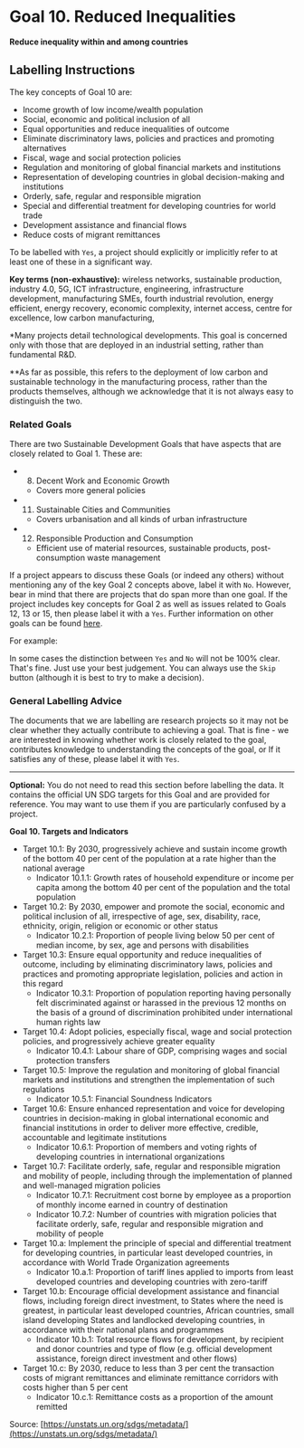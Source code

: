 # Goal 10. Reduced Inequalities
**Reduce inequality within and among countries**

## Labelling Instructions

The key concepts of Goal 10 are:

* Income growth of low income/wealth population
* Social, economic and political inclusion of all
* Equal opportunities and reduce inequalities of outcome
* Eliminate discriminatory laws, policies and practices and promoting alternatives
* Fiscal, wage and social protection policies
* Regulation and monitoring of global financial markets and institutions
* Representation of developing countries in global decision-making and institutions
* Orderly, safe, regular and responsible migration
* Special and differential treatment for developing countries for world trade
* Development assistance and financial flows
* Reduce costs of migrant remittances

To be labelled with `Yes`, a project should explicitly or implicitly refer to at least one of these in a significant way.

**Key terms (non-exhaustive):** wireless networks, sustainable production, industry 4.0, 5G, ICT infrastructure, engineering, infrastructure development, manufacturing SMEs, fourth industrial revolution, energy efficient, energy recovery, economic complexity, internet access, centre for excellence, low carbon manufacturing, 

*Many projects detail technological developments. This goal is concerned only with those that are deployed in an industrial setting, rather than fundamental R&D.

**As far as possible, this refers to the deployment of low carbon and sustainable technology in the manufacturing process, rather than the products themselves, although we acknowledge that it is not always easy to distinguish the two.

### Related Goals

There are two Sustainable Development Goals that have aspects that are closely related to Goal 1. These are:

- 8. Decent Work and Economic Growth
	- Covers more general policies 
- 11. Sustainable Cities and Communities
	- Covers urbanisation and all kinds of urban infrastructure
- 12. Responsible Production and Consumption
	- Efficient use of material resources, sustainable products, post-consumption waste management

If a project appears to discuss these Goals (or indeed any others) without mentioning any of the key Goal 2 concepts above, label it with `No`. However, bear in mind that there are projects that do span more than one goal. If the project includes key concepts for Goal 2 as well as issues related to Goals 12, 13 or 15, then please label it with a `Yes`. Further information on other goals can be found [here](https://unstats.un.org/sdgs/metadata/).

For example:

<table>

In some cases the distinction between `Yes` and `No` will not be 100% clear. That's fine. Just use your best judgement. You can always use the `Skip` button (although it is best to try to make a decision).


### General Labelling Advice

The documents that we are labelling are research projects so it may not be clear whether they actually contribute to achieving a goal. That is fine - we are interested in knowing whether work is closely related to the goal, contributes knowledge to understanding the concepts of the goal, or If it satisfies any of these, please label it with `Yes`.


---

**Optional:** You do not need to read this section before labelling the data. It contains the official UN SDG targets for this Goal and are provided for reference. You may want to use them if you are particularly confused by a project.


**Goal 10. Targets and Indicators**

* Target 10.1: By 2030, progressively achieve and sustain income growth of the bottom 40 per cent of the population at a rate higher than the national average
	* Indicator 10.1.1: Growth rates of household expenditure or income per capita among the bottom 40 per cent of the population and the total population
* Target 10.2: By 2030, empower and promote the social, economic and political inclusion of all, irrespective of age, sex, disability, race, ethnicity, origin, religion or economic or other status
	* Indicator 10.2.1: Proportion of people living below 50 per cent of median income, by sex, age and persons with disabilities
* Target 10.3: Ensure equal opportunity and reduce inequalities of outcome, including by eliminating discriminatory laws, policies and practices and promoting appropriate legislation, policies and action in this regard
	* Indicator 10.3.1: Proportion of population reporting having personally felt discriminated against or harassed in the previous 12 months on the basis of a ground of discrimination prohibited under international human rights law
* Target 10.4: Adopt policies, especially fiscal, wage and social protection policies, and progressively achieve greater equality
	* Indicator 10.4.1: Labour share of GDP, comprising wages and social protection transfers
* Target 10.5: Improve the regulation and monitoring of global financial markets and institutions and strengthen the implementation of such regulations
	* Indicator 10.5.1: Financial Soundness Indicators
* Target 10.6: Ensure enhanced representation and voice for developing countries in decision-making in global international economic and financial institutions in order to deliver more effective, credible, accountable and legitimate institutions
	* Indicator 10.6.1: Proportion of members and voting rights of developing countries in international organizations
* Target 10.7: Facilitate orderly, safe, regular and responsible migration and mobility of people, including through the implementation of planned and well-managed migration policies
	* Indicator 10.7.1: Recruitment cost borne by employee as a proportion of monthly income earned in country of destination
	* Indicator 10.7.2: Number of countries with migration policies that facilitate orderly, safe, regular and responsible migration and mobility of people
* Target 10.a: Implement the principle of special and differential treatment for developing countries, in particular least developed countries, in accordance with World Trade Organization agreements
	* Indicator 10.a.1: Proportion of tariff lines applied to imports from least developed countries and developing countries with zero-tariff
* Target 10.b: Encourage official development assistance and financial flows, including foreign direct investment, to States where the need is greatest, in particular least developed countries, African countries, small island developing States and landlocked developing countries, in accordance with their national plans and programmes
	* Indicator 10.b.1: Total resource flows for development, by recipient and donor countries and type of flow (e.g. official development assistance, foreign direct investment and other flows)
* Target 10.c: By 2030, reduce to less than 3 per cent the transaction costs of migrant remittances and eliminate remittance corridors with costs higher than 5 per cent
	* Indicator 10.c.1: Remittance costs as a proportion of the amount remitted

Source: [https://unstats.un.org/sdgs/metadata/](https://unstats.un.org/sdgs/metadata/)
